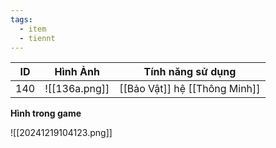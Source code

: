 ```yaml
---
tags:
  - item
  - tiennt
---
```


| ID  | Hình Ảnh      | Tính năng sử dụng             |
| --- | ------------- | ----------------------------- |
| 140 | ![[136a.png]] | [[Bảo Vật]] hệ [[Thông Minh]] |

**Hình trong game**

![[20241219104123.png]]

